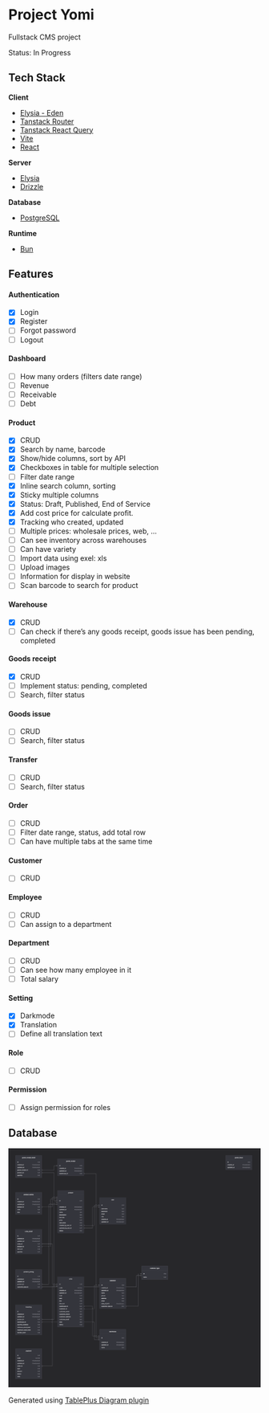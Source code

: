# Project Yomi

Fullstack CMS project

Status: In Progress

## Tech Stack

**Client**

- [Elysia - Eden](https://github.com/elysiajs/eden)
- [Tanstack Router](https://tanstack.com/router/latest/)
- [Tanstack React Query](https://tanstack.com/query/latest/)
- [Vite](https://vitejs.dev/)
- [React](https://reactjs.org/)

**Server**

- [Elysia](https://github.com/elysiajs/elysia)
- [Drizzle](https://drizzlekit.com/)

**Database**

- [PostgreSQL](https://www.postgresql.org/)

**Runtime**

- [Bun](https://bun.dev/)

## Features

#### Authentication

- [x] Login
- [x] Register
- [ ] Forgot password
- [ ] Logout

#### Dashboard

- [ ] How many orders (filters date range)
- [ ] Revenue
- [ ] Receivable
- [ ] Debt

#### Product

- [x] CRUD
- [x] Search by name, barcode
- [x] Show/hide columns, sort by API
- [x] Checkboxes in table for multiple selection
- [ ] Filter date range
- [x] Inline search column, sorting
- [x] Sticky multiple columns
- [x] Status: Draft, Published, End of Service
- [x] Add cost price for calculate profit.
- [x] Tracking who created, updated
- [ ] Multiple prices: wholesale prices, web, ...
- [ ] Can see inventory across warehouses
- [ ] Can have variety
- [ ] Import data using exel: xls
- [ ] Upload images
- [ ] Information for display in website
- [ ] Scan barcode to search for product

#### Warehouse

- [x] CRUD
- [ ] Can check if there’s any goods receipt, goods issue has been pending, completed

#### Goods receipt

- [x] CRUD
- [ ] Implement status: pending, completed
- [ ] Search, filter status

#### Goods issue

- [ ] CRUD
- [ ] Search, filter status

#### Transfer

- [ ] CRUD
- [ ] Search, filter status

#### Order

- [ ] CRUD
- [ ] Filter date range, status, add total row
- [ ] Can have multiple tabs at the same time

#### Customer

- [ ] CRUD

#### Employee

- [ ] CRUD
- [ ] Can assign to a department

#### Department

- [ ] CRUD
- [ ] Can see how many employee in it
- [ ] Total salary

#### Setting

- [x] Darkmode
- [x] Translation
- [ ] Define all translation text

#### Role

- [ ] CRUD

#### Permission

- [ ] Assign permission for roles

## Database

![Database img](database.png)

Generated using [TablePlus Diagram plugin](https://github.com/TablePlus/diagram-plugin)
